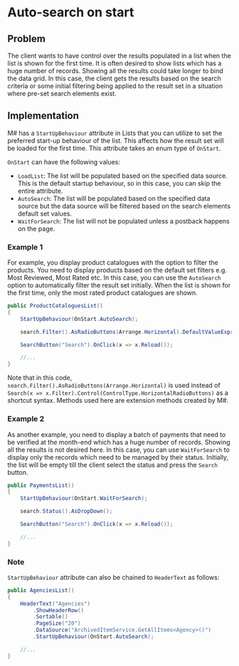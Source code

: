 # Auto-search on start

## Problem

The client wants to have control over the results populated in a list when the list is shown for the first time. It is often desired to show lists which has a huge number of records. Showing all the results could take longer to bind the data grid. In this case, the client gets the results based on the search criteria or some initial filtering being applied to the result set in a situation where pre-set search elements exist.

## Implementation

M# has a `StartUpBehaviour` attribute in Lists that you can utilize to set the preferred start-up behaviour of the list. This affects how the result set will be loaded for the first time. This attribute takes an enum type of `OnStart`.

`OnStart` can have the following values:

- `LoadList`: The list will be populated based on the specified data source. This is the default startup behaviour, so in this case, you can skip the entire attribute.
- `AutoSearch`: The list will be populated based on the specified data source but the data source will be filtered based on the search elements default set values.
- `WaitForSearch`: The list will not be populated unless a postback happens on the page.

### Example 1
For example, you display product catalogues with the option to filter the products. You need to display products based on the default set filters e.g. Most Reviewed, Most Rated etc. In this case, you can use the `AutoSearch` option to automatically filter the result set initially. When the list is shown for the first time, only the most rated product catalogues are shown.

```csharp
public ProductCataloguesList()
{
    StartUpBehaviour(OnStart.AutoSearch);

    search.Filter().AsRadioButtons(Arrange.Horizontal).DefaultValueExpression("MostRated");

    SearchButton("Search").OnClick(x => x.Reload());

    //...
}
```
Note that in this code, `search.Filter().AsRadioButtons(Arrange.Horizontal)` is used instead of `Search(x => x.Filter).Control(ControlType.HorizontalRadioButtons)` as a shortcut syntax. Methods used here are extension methods created by M#.

### Example 2
As another example, you need to display a batch of payments that need to be verified at the month-end which has a huge number of records. Showing all the results is not desired here. In this case, you can use `WaitForSearch` to display only the records which need to be managed by their status. Initially, the list will be empty till the client select the status and press the `Search` button.

```csharp
public PaymentsList()
{
    StartUpBehaviour(OnStart.WaitForSearch);

    search.Status().AsDropDown();

    SearchButton("Search").OnClick(x => x.Reload());

    //...
}
```

### Note
`StartUpBehaviour` attribute can also be chained to `HeaderText` as follows: 
```csharp
public AgenciesList()
{
    HeaderText("Agencies")
        .ShowHeaderRow()
        .Sortable()
        .PageSize("20")
        .DataSource("ArchivedItemService.GetAllItems<Agency>()")
        .StartUpBehaviour(OnStart.AutoSearch);

    //...
}
```
